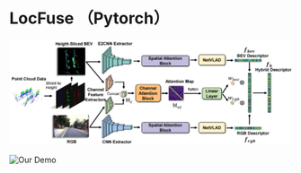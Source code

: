 # LocFuse （Pytorch）

![LocFuse overview](Locfuse.PNG "LocFuse overview")

![Our Demo](demo_locfuse.gif "Our Demo")
